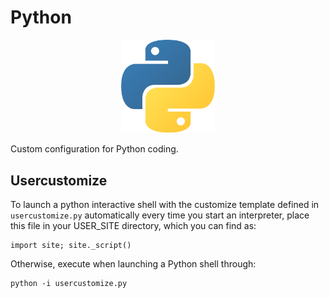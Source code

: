 # Python

<p align="center">
  <img src="./logo.png" width="150"/>
</p>

Custom configuration for Python coding.

## Usercustomize

To launch a python interactive shell with the customize template defined in `usercustomize.py` automatically every time you start an interpreter, place this file in your USER_SITE directory, which you can find as:

    import site; site._script()

Otherwise, execute when launching a Python shell through:

    python -i usercustomize.py